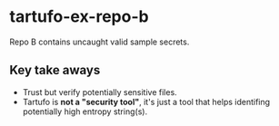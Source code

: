 # tartufo-ex-repo-b

Repo B contains uncaught valid sample secrets.

## Key take aways

- Trust but verify potentially sensitive files.
- Tartufo is **not a "security tool"**, it's just a tool that helps identifing potentially high entropy string(s).
